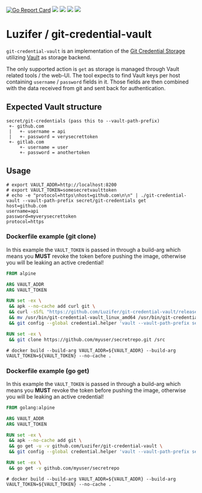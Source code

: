 [![Go Report Card](https://goreportcard.com/badge/github.com/Luzifer/git-credential-vault)](https://goreportcard.com/report/github.com/Luzifer/git-credential-vault)
![](https://badges.fyi/github/license/Luzifer/git-credential-vault)
![](https://badges.fyi/github/downloads/Luzifer/git-credential-vault)
![](https://badges.fyi/github/latest-release/Luzifer/git-credential-vault)
![](https://knut.in/project-status/git-credential-vault)

# Luzifer / git-credential-vault

`git-credential-vault` is an implementation of the [Git Credential Storage](https://git-scm.com/book/en/v2/Git-Tools-Credential-Storage) utilizing [Vault](https://www.vaultproject.io/) as storage backend.

The only supported action is `get` as storage is managed through Vault related tools / the web-UI. The tool expects to find Vault keys per host containing `username` / `password` fields in it. Those fields are then combined with the data received from git and sent back for authentication.

## Expected Vault structure

```
secret/git-credentials (pass this to --vault-path-prefix)
 +- github.com
 |   +- username = api
 |   +- password = verysecrettoken
 +- gitlab.com
     +- username = user
     +- password = anothertoken
```

## Usage

```console
# export VAULT_ADDR=http://localhost:8200
# export VAULT_TOKEN=somesecretvaulttoken
# echo -e "protocol=https\nhost=github.com\n\n" | ./git-credential-vault --vault-path-prefix secret/git-credentials get
host=github.com
username=api
password=myverysecrettoken
protocol=https
```

### Dockerfile example (git clone)

In this example the `VAULT_TOKEN` is passed in through a build-arg which means you **MUST** revoke the token before pushing the image, otherwise you will be leaking an active credential!

```Dockerfile
FROM alpine

ARG VAULT_ADDR
ARG VAULT_TOKEN

RUN set -ex \
 && apk --no-cache add curl git \
 && curl -sSfL "https://github.com/Luzifer/git-credential-vault/releases/download/v0.1.0/git-credential-vault_linux_amd64.tar.gz" | tar -xz -C /usr/bin \
 && mv /usr/bin/git-credential-vault_linux_amd64 /usr/bin/git-credential-vault \
 && git config --global credential.helper 'vault --vault-path-prefix secret/git-credentials'

RUN set -ex \
 && git clone https://github.com/myuser/secretrepo.git /src
```

```console
# docker build --build-arg VAULT_ADDR=${VAULT_ADDR} --build-arg VAULT_TOKEN=${VAULT_TOKEN} --no-cache .
```

### Dockerfile example (go get)

In this example the `VAULT_TOKEN` is passed in through a build-arg which means you **MUST** revoke the token before pushing the image, otherwise you will be leaking an active credential!

```Dockerfile
FROM golang:alpine

ARG VAULT_ADDR
ARG VAULT_TOKEN

RUN set -ex \
 && apk --no-cache add git \
 && go get -u -v github.com/Luzifer/git-credential-vault \
 && git config --global credential.helper 'vault --vault-path-prefix secret/git-credentials'

RUN set -ex \
 && go get -v github.com/myuser/secretrepo
```

```console
# docker build --build-arg VAULT_ADDR=${VAULT_ADDR} --build-arg VAULT_TOKEN=${VAULT_TOKEN} --no-cache .
```
